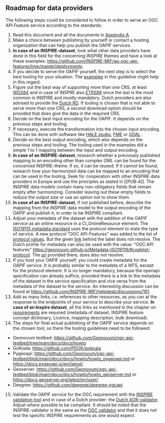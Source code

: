 ## Roadmap for data providers

The following steps could be considered to follow in order to serve an OGC API Feature service according to the standards:

1. Read this document and all the documents in [Appendix A](https://geonovum.github.io/ogc-api-features-guideline/#references).
2. Make a choice between publishing by yourself or contact a hosting organization that can help you publish the OAPIF services.
3. **In case of an INSPIRE-dataset**, look what other data providers have done in this field for the concerning INSPIRE themes and have a look at these examples: https://github.com/INSPIRE-MIF/gp-ogc-api-features/tree/master/deployments.
4. If you decide to serve the OAPIF yourself, the next step is to select the best tooling for your situation. The [examples](#H04) in this guideline might help in this regard.
5. Figure out the best way of supporting more than one CRS, at least [WGS84](https://epsg.io/4326) and in case of INSPRE also [ETRS89](https://epsg.io/4258) since the last is the most common in INSPIRE and mostly mandatory. 
Dutch providers are also advised to provide the [Dutch RD](https://www.opengis.net/def/crs/EPSG/0/28992).
If tooling is chosen that is not able to serve more than one CRS, a second download option should be provided that does give the data in the required CRS.
6. Decide on the best input encoding for the OAPIF. It depends on the previous steps and tooling.
7. If necessary, execute the transformation into the chosen input encoding. This can be done with software like [HALE studio](https://wetransform.to/halestudio/), [FME](https://www.safe.com/) or [GDAL](https://gdal.org/index.html). 
8. Decide on the best output encoding, which also depends on the previous steps and tooling. The tooling used in the examples did a simple 1 to 1 mapping between the input and output encoding. 
9. **In case of an INSPIRE-dataset**, research whether a previously published mapping to an encoding other than complex GML can be found for the concerned INSPIRE-theme. If so, it can be reused.
If it cannot be found, research how your harmonized data can be mapped to an encoding that can be used in the tooling.
Seek for cooperation with other INSPIRE data providers in Europe and use the principles as stated in [[PUB-4]].
The INSPIRE data models contain many non-obligatory fields that remain empty after harmonizing. Consider leaving out these empty fields to reduce the output size or use an option not to show them.
10. **In case of an INSPIRE-dataset**, if not published before, describe the mapping from the INSPIRE data model to the output encoding of the OAPIF and publish it, in order to be INSPIRE compliant.
11. Adjust your metadata of the dataset with the addition of the OAPIF service as an online resource in a CI_OnlineResource element. 
The [ISO19115 metadata standard](https://docs.geostandaarden.nl/md/mdprofiel-iso19115/#protocol) uses the protocol element to state the type of service. 
A new protocol "OGC API-Features" was added to the list of [protocol values](https://inspire.ec.europa.eu/metadata-codelist/ProtocolValue:1). 
But the given [link](http://www.opengis.net/def/docs/17-069r3) behind the label does not resolve.
The Dutch profile for metadata can also be used with the value: "OGC:API features" https://geonovum.github.io/Metadata-ISO19119/#codelist-protocol.
The [uri](http://www.opengis.net/def/interface/ogcapi-features) provided there, does also not resolve.
12. If you host your OAPIF yourself, you could create metadata for the OAPIF service. It is probably similar to the metadata of a WFS, except for the protocol element. 
It is no longer mandatory, because the openapi specification can already suffice, provided there is a link to the metadata of the dataset in the service specification and vice versa from the metadata of the dataset to the service. 
An interesting discussion can be found at https://github.com/INSPIRE-MIF/helpdesk/discussions/161.
13. Add as many links, i.e. references to other resources, as you can at the response to the endpoints of your service to describe your service. **In case of an Inspire dataset**, all the links as mentioned in the chapter on [requirements](#H03) are required (metadata of dataset, INSPIRE feature concept dictionary, Licence, mapping description, bulk download).
14. The steps for final actual publishing of the OAPIF service depends on the chosen tool, so there the tooling guidelines need to be followed:  
  - Geonovum testbed: https://github.com/Geonovum/ogc-api-testbed/tree/main/docs/docs/howto  
  - GoKoala: https://github.com/PDOK/gokoala   
  - Pygeoapi: https://github.com/Geonovum/ogc-api-testbed/blob/main/docs/docs/howto/howto_pygeoapi.md or https://docs.pygeoapi.io/en/latest/  
  - Geoserver: https://github.com/Geonovum/ogc-api-testbed/blob/main/docs/docs/howto/howto_geoserver.md or https://docs.geoserver.org/latest/en/user/  
  - Deegree: https://github.com/deegree/deegree-ogcapi  
15. Validate the OAPIF service for the OGC requirement with the [INSPIRE validation tool](https://inspire.ec.europa.eu/validator/home/index.html) and in case of a Dutch provider: the [Dutch ADR-validator](https://gitlab.com/commonground/don/adr-validator/-/blob/main/README.md?ref_type=heads).   
Adjust where possible to be compliant.
It should be noted that the INSPIRE-validator is the same as the [OGC validator](https://cite.opengeospatial.org/teamengine/about/ogcapi-features-1.0/1.0/site/) and that it does not test the specific INSPIRE requirements as one would expect.





